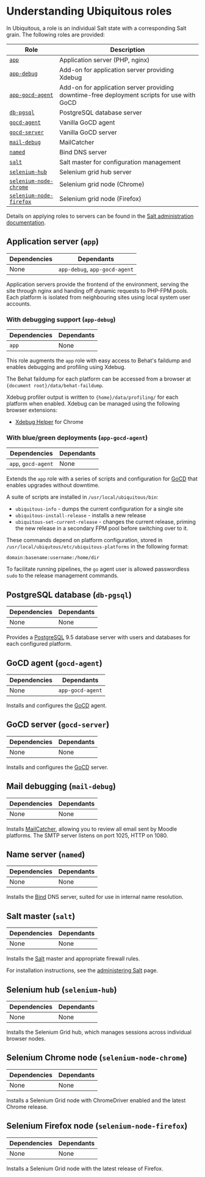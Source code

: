 # Understanding Ubiquitous roles

In Ubiquitous, a role is an individual Salt state with a corresponding Salt grain. The following roles are provided:

| Role | Description |
| --- | --- |
| [`app`](#application-server-app) | Application server (PHP, nginx) |
| [`app-debug`](#with-debugging-support-app-debug) | Add-on for application server providing Xdebug |
| [`app-gocd-agent`](#with-bluegreen-deployments-app-gocd-agent) | Add-on for application server providing downtime-free deployment scripts for use with GoCD |
| [`db-pgsql`](#postgresql-database-db-pgsql) | PostgreSQL database server |
| [`gocd-agent`](#gocd-agent-gocd-agent) | Vanilla GoCD agent |
| [`gocd-server`](#gocd-server-gocd-server) | Vanilla GoCD server |
| [`mail-debug`](#mail-debugging-mail-debug) | MailCatcher |
| [`named`](#name-server-named) | Bind DNS server |
| [`salt`](#salt-master-salt) | Salt master for configuration management |
| [`selenium-hub`](#selenium-hub-selenium-hub) |  Selenium grid hub server |
| [`selenium-node-chrome`](#selenium-chrome-node-selenium-node-chrome) | Selenium grid node (Chrome) |
| [`selenium-node-firefox`](#selenium-firefox-node-selenium-node-firefox) | Selenium grid node (Firefox) |

Details on applying roles to servers can be found in the [Salt administration documentation](salt.md).

## Application server (`app`)

| Dependencies | Dependants |
| --- | --- |
| None | `app-debug`, `app-gocd-agent` |


Application servers provide the frontend of the environment, serving the site through nginx and handing off dynamic requests to PHP-FPM pools. Each platform is isolated from neighbouring sites using local system user accounts.

### With debugging support (`app-debug`)

| Dependencies | Dependants |
| --- | --- |
| `app` | None |

This role augments the `app` role with easy access to Behat's faildump and enables debugging and profiling using Xdebug.

The Behat faildump for each platform can be accessed from a browser at `{document root}/data/behat-faildump`.

Xdebug profiler output is written to `{home}/data/profiling/` for each platform when enabled. Xdebug can be managed using the following browser extensions:

* [Xdebug Helper](https://chrome.google.com/webstore/detail/xdebug-helper/eadndfjplgieldjbigjakmdgkmoaaaoc?hl=en) for Chrome

### With blue/green deployments (`app-gocd-agent`)

| Dependencies | Dependants |
| --- | --- |
| `app`, `gocd-agent` | None |

Extends the `app` role with a series of scripts and configuration for [GoCD](https://www.gocd.io/) that enables upgrades without downtime.

A suite of scripts are installed in `/usr/local/ubiquitous/bin`:

* `ubiquitous-info` - dumps the current configuration for a single site
* `ubiquitous-install-release` - installs a new release
* `ubiquitous-set-current-release` - changes the current release, priming the new release in a secondary FPM pool before switching over to it.

These commands depend on platform configuration, stored in `/usr/local/ubiqutous/etc/ubiquitous-platforms` in the following format:

```
domain:basename:username:/home/dir
```

To facilitate running pipelines, the `go` agent user is allowed passwordless `sudo` to the release management commands.

## PostgreSQL database (`db-pgsql`)

| Dependencies | Dependants |
| --- | --- |
| None | None |

Provides a [PostgreSQL](http://www.postgresql.org/) 9.5 database server with users and databases for each configured platform.

## GoCD agent (`gocd-agent`)

Dependencies | Dependants |
| --- | --- |
| None | `app-gocd-agent` |

Installs and configures the [GoCD](https://www.gocd.io/) agent.

## GoCD server (`gocd-server`)

| Dependencies | Dependants |
| --- | --- |
| None | None |

Installs and configures the [GoCD](https://www.gocd.io/) server.

## Mail debugging (`mail-debug`)

| Dependencies | Dependants |
| --- | --- |
| None | None |

Installs [MailCatcher](https://mailcatcher.me/), allowing you to review all email sent by Moodle platforms. The SMTP server listens on port 1025, HTTP on 1080.

## Name server (`named`)

| Dependencies | Dependants |
| --- | --- |
| None | None |

Installs the [Bind]() DNS server, suited for use in internal name resolution.

## Salt master (`salt`)

| Dependencies | Dependants |
| --- | --- |
| None | None |

Installs the [Salt](https://saltstack.com/) master and appropriate firewall rules.

For installation instructions, see the [administering Salt](salt.md) page.

## Selenium hub (`selenium-hub`)

| Dependencies | Dependants |
| --- | --- |
| None | None |

Installs the Selenium Grid hub, which manages sessions across individual browser nodes.

## Selenium Chrome node (`selenium-node-chrome`)

| Dependencies | Dependants |
| --- | --- |
| None | None |

Installs a Selenium Grid node with ChromeDriver enabled and the latest Chrome release.

## Selenium Firefox node (`selenium-node-firefox`)

| Dependencies | Dependants |
| --- | --- |
| None | None |

Installs a Selenium Grid node with the latest release of Firefox.
